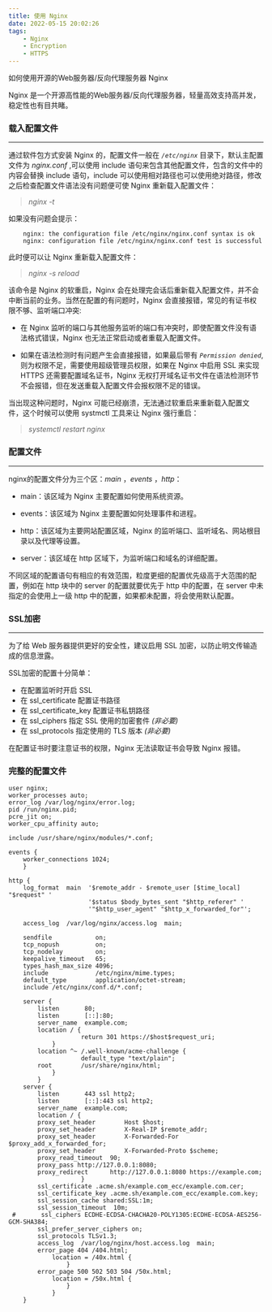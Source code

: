 ```yaml
---
title: 使用 Nginx
date: 2022-05-15 20:02:26
tags: 
    - Nginx
    - Encryption
    - HTTPS
---
```


如何使用开源的Web服务器/反向代理服务器 Nginx

<!--more-->

Nginx 是一个开源高性能的Web服务器/反向代理服务器，轻量高效支持高并发，稳定性也有目共睹。

### 载入配置文件

***

通过软件包方式安装 Nginx 的，配置文件一般在 *`/etc/nginx`* 目录下，默认主配置文件为 *nginx.conf* ,可以使用 include 语句来包含其他配置文件，包含的文件中的内容会替换 include 语句，include 可以使用相对路径也可以使用绝对路径，修改之后检查配置文件语法没有问题便可使 Nginx 重新载入配置文件：

> *nginx -t*

如果没有问题会提示：

~~~text
    nginx: the configuration file /etc/nginx/nginx.conf syntax is ok
    nginx: configuration file /etc/nginx/nginx.conf test is successful
~~~

此时便可以让 Nginx 重新载入配置文件：

> *nginx -s reload*

该命令是 Nginx 的软重启，Nginx 会在处理完会话后重新载入配置文件，并不会中断当前的业务。当然在配置的有问题时，Nginx 会直接报错，常见的有证书权限不够、监听端口冲突:

* 在 Nginx 监听的端口与其他服务监听的端口有冲突时，即使配置文件没有语法格式错误，Nginx 也无法正常启动或者重载入配置文件。

* 如果在语法检测时有问题产生会直接报错，如果最后带有 *`Permission denied`*,则为权限不足，需要使用超级管理员权限，如果在 Nginx 中启用 SSL 来实现 HTTPS 还需要配置域名证书，Nginx 无权打开域名证书文件在语法检测环节不会报错，但在发送重载入配置文件会报权限不足的错误。

当出现这种问题时，Nginx 可能已经崩溃，无法通过软重启来重新载入配置文件，这个时候可以使用 systmctl 工具来让 Nginx 强行重启：

> *systemctl restart nginx*

### 配置文件

***

nginx的配置文件分为三个区：*main* ，*events* ，*http*：

* main：该区域为 Nginx 主要配置如何使用系统资源。

* events：该区域为 Nginx 主要配置如何处理事件和进程。

* http：该区域为主要网站配置区域，Nginx 的监听端口、监听域名、网站根目录以及代理等设置。

* server：该区域在 http 区域下，为监听端口和域名的详细配置。

不同区域的配置语句有相应的有效范围，粒度更细的配置优先级高于大范围的配置，例如在 http 块中的 server 的配置就要优先于 http 中的配置，在 server 中未指定的会使用上一级 http 中的配置，如果都未配置，将会使用默认配置。

### SSL加密

***

为了给 Web 服务器提供更好的安全性，建议启用 SSL 加密，以防止明文传输造成的信息泄露。

SSL加密的配置十分简单：

* 在配置监听时开启 SSL
* 在 ssl_certificate 配置证书路径
* 在 ssl_certificate_key 配置证书私钥路径
* 在 ssl_ciphers 指定 SSL 使用的加密套件 *(非必要)*
* 在 ssl_protocols  指定使用的 TLS 版本 *(非必要)*

在配置证书时要注意证书的权限，Nginx 无法读取证书会导致 Nginx 报错。

### 完整的配置文件

~~~nginx
user nginx;
worker_processes auto;
error_log /var/log/nginx/error.log;
pid /run/nginx.pid;
pcre_jit on;
worker_cpu_affinity auto;

include /usr/share/nginx/modules/*.conf;

events {
    worker_connections 1024;
    }

http {
    log_format  main  '$remote_addr - $remote_user [$time_local] "$request" '
                      '$status $body_bytes_sent "$http_referer" '
                      '"$http_user_agent" "$http_x_forwarded_for"';

    access_log  /var/log/nginx/access.log  main;

    sendfile            on;
    tcp_nopush          on;
    tcp_nodelay         on;
    keepalive_timeout   65;
    types_hash_max_size 4096;
    include             /etc/nginx/mime.types;
    default_type        application/octet-stream;
    include /etc/nginx/conf.d/*.conf;

    server {
        listen       80;
        listen       [::]:80;
        server_name  example.com;
        location / {
                    return 301 https://$host$request_uri;
            }
        location ^~ /.well-known/acme-challenge {
                    default_type "text/plain";
        root        /usr/share/nginx/html;
            }
        }
    server {
        listen       443 ssl http2;
        listen       [::]:443 ssl http2;
        server_name  example.com;
        location / {
        proxy_set_header        Host $host;
        proxy_set_header        X-Real-IP $remote_addr;
        proxy_set_header        X-Forwarded-For $proxy_add_x_forwarded_for;
        proxy_set_header        X-Forwarded-Proto $scheme;
        proxy_read_timeout  90;
        proxy_pass http://127.0.0.1:8080;
        proxy_redirect      http://127.0.0.1:8080 https://example.com;
                    }
        ssl_certificate .acme.sh/example.com_ecc/example.com.cer;
        ssl_certificate_key .acme.sh/example.com_ecc/example.com.key;
        ssl_session_cache shared:SSL:1m;
        ssl_session_timeout  10m;
 #       ssl_ciphers ECDHE-ECDSA-CHACHA20-POLY1305:ECDHE-ECDSA-AES256-GCM-SHA384;
        ssl_prefer_server_ciphers on;
        ssl_protocols TLSv1.3;
        access_log  /var/log/nginx/host.access.log  main;
        error_page 404 /404.html;
            location = /40x.html {
                }
        error_page 500 502 503 504 /50x.html;
            location = /50x.html {
                }
            }
    }
~~~
